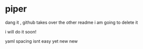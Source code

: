 # piper

dang it , github takes over the other readme
i am going to delete it

i will do it soon!


yaml spacing isnt easy yet
new
new
